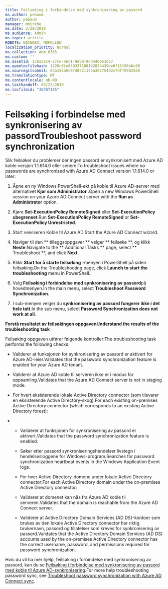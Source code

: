```yaml
---
title: Feilsøking i forbindelse med synkronisering av passord
ms.author: pebaum
author: pebaum
manager: mnirkhe
ms.date: 3/20/2018
ms.audience: Admin
ms.topic: article
ROBOTS: NOINDEX, NOFOLLOW
localization_priority: Normal
ms.collection: Adm_O365
ms.custom: ''
ms.assetid: 1cba32c4-37ce-4ec1-9e58-8d3440b53d57
ms.openlocfilehash: 1320c0fe839337188162824439be6f15f86b6c90
ms.sourcegitcommit: 03a156a9c9740521155a30775492c7dff0982588
ms.translationtype: MT
ms.contentlocale: nb-NO
ms.lasthandoff: 03/22/2019
ms.locfileid: "30767185"
---
```

# <a name="troubleshoot-password-synchronization"></a><span data-ttu-id="0f9a0-102">Feilsøking i forbindelse med synkronisering av passord</span><span class="sxs-lookup"><span data-stu-id="0f9a0-102">Troubleshoot password synchronization</span></span>

<span data-ttu-id="0f9a0-103">Slik feilsøker du problemer der ingen passord er synkronisert med Azure AD koble versjon 1.1.614.0 eller senere:</span><span class="sxs-lookup"><span data-stu-id="0f9a0-103">To troubleshoot issues where no passwords are synchronized with Azure AD Connect version 1.1.614.0 or later:</span></span>
  
1. <span data-ttu-id="0f9a0-104">Åpne en ny Windows PowerShell-økt på koble til Azure AD-server med alternativet **Kjør som Administrator** .</span><span class="sxs-lookup"><span data-stu-id="0f9a0-104">Open a new Windows PowerShell session on your Azure AD Connect server with the **Run as Administrator** option.</span></span> 
    
2. <span data-ttu-id="0f9a0-105">Kjøre **Set-ExecutionPolicy RemoteSigned** eller **Set-ExecutionPolicy ubegrenset**.</span><span class="sxs-lookup"><span data-stu-id="0f9a0-105">Run **Set-ExecutionPolicy RemoteSigned** or **Set-ExecutionPolicy Unrestricted**.</span></span> 
    
3. <span data-ttu-id="0f9a0-106">Start veiviseren Koble til Azure AD.</span><span class="sxs-lookup"><span data-stu-id="0f9a0-106">Start the Azure AD Connect wizard.</span></span>
    
4. <span data-ttu-id="0f9a0-107">Naviger til den \*\* tilleggsoppgaver \*\* velger \*\* feilsøke \*\*, og klikk **Neste**.</span><span class="sxs-lookup"><span data-stu-id="0f9a0-107">Navigate to the \*\* Additional Tasks \*\* page, select \*\* Troubleshoot \*\*, and click **Next**.</span></span> 
    
5. <span data-ttu-id="0f9a0-108">Klikk **Start for å starte feilsøking** -menyen i PowerShell på siden feilsøking.</span><span class="sxs-lookup"><span data-stu-id="0f9a0-108">On the Troubleshooting page, click **Launch to start the troubleshooting** menu in PowerShell.</span></span> 
    
6. <span data-ttu-id="0f9a0-109">Velg **Feilsøking i forbindelse med synkronisering av passord**på hovedmenyen.</span><span class="sxs-lookup"><span data-stu-id="0f9a0-109">In the main menu, select **Troubleshoot Password Synchronization**.</span></span> 
    
7. <span data-ttu-id="0f9a0-110">I sub-menyen velger du **synkronisering av passord fungerer ikke i det hele tatt**.</span><span class="sxs-lookup"><span data-stu-id="0f9a0-110">In the sub menu, select **Password Synchronization does not work at all**.</span></span> 
    
 <span data-ttu-id="0f9a0-111">**Forstå resultatet av feilsøkingen oppgaven**</span><span class="sxs-lookup"><span data-stu-id="0f9a0-111">**Understand the results of the troubleshooting task**</span></span>
  
<span data-ttu-id="0f9a0-112">Feilsøking oppgaven utfører følgende kontroller:</span><span class="sxs-lookup"><span data-stu-id="0f9a0-112">The troubleshooting task performs the following checks:</span></span>
  
- <span data-ttu-id="0f9a0-113">Validerer at funksjonen for synkronisering av passord er aktivert for Azure AD-leier.</span><span class="sxs-lookup"><span data-stu-id="0f9a0-113">Validates that the password synchronization feature is enabled for your Azure AD tenant.</span></span>
    
- <span data-ttu-id="0f9a0-114">Validerer at Azure AD koble til serveren ikke er i modus for oppsamling.</span><span class="sxs-lookup"><span data-stu-id="0f9a0-114">Validates that the Azure AD Connect server is not in staging mode.</span></span>
    
- <span data-ttu-id="0f9a0-115">For hvert eksisterende lokale Active Directory connector (som tilsvarer en eksisterende Active Directory-skog):</span><span class="sxs-lookup"><span data-stu-id="0f9a0-115">For each existing on-premises Active Directory connector (which corresponds to an existing Active Directory forest):</span></span>
    
- 
  - <span data-ttu-id="0f9a0-116">Validerer at funksjonen for synkronisering av passord er aktivert.</span><span class="sxs-lookup"><span data-stu-id="0f9a0-116">Validates that the password synchronization feature is enabled.</span></span>
    
  - <span data-ttu-id="0f9a0-117">Søker etter passord synkroniseringshendelser livstegn i hendelsesloggene for Windows-program.</span><span class="sxs-lookup"><span data-stu-id="0f9a0-117">Searches for password synchronization heartbeat events in the Windows Application Event logs.</span></span>
    
  - <span data-ttu-id="0f9a0-118">For hver Active Directory-domene under lokale Active Directory connector:</span><span class="sxs-lookup"><span data-stu-id="0f9a0-118">For each Active Directory domain under the on-premises Active Directory connector:</span></span>
    
  - <span data-ttu-id="0f9a0-119">Validerer at domenet kan nås fra Azure AD koble til serveren.</span><span class="sxs-lookup"><span data-stu-id="0f9a0-119">Validates that the domain is reachable from the Azure AD Connect server.</span></span>
    
  - <span data-ttu-id="0f9a0-120">Validerer at Active Directory Domain Services (AD DS)-kontoer som brukes av den lokale Active Directory connector har riktig brukernavn, passord og tillatelser som kreves for synkronisering av passord.</span><span class="sxs-lookup"><span data-stu-id="0f9a0-120">Validates that the Active Directory Domain Services (AD DS) accounts used by the on-premises Active Directory connector has the correct username, password, and permissions required for password synchronization.</span></span>
    
<span data-ttu-id="0f9a0-121">Hvis du vil ha mer hjelp, feilsøking i forbindelse med synkronisering av passord, kan du se [Feilsøking i forbindelse med synkronisering av passord med koble til Azure AD-synkronisering](https://docs.microsoft.com/azure/active-directory/connect/active-directory-aadconnectsync-troubleshoot-password-synchronization).</span><span class="sxs-lookup"><span data-stu-id="0f9a0-121">For more help troubleshooting password sync, see [Troubleshoot password synchronization with Azure AD Connect sync](https://docs.microsoft.com/azure/active-directory/connect/active-directory-aadconnectsync-troubleshoot-password-synchronization).</span></span>
  

